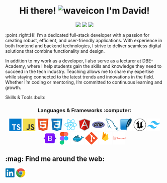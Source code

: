 <h1 align="center">Hi there! <img src="https://user-images.githubusercontent.com/44104676/173990923-48b66056-0bff-472a-b5bf-faab4146e950.gif" height="40" alt="waveicon"> I'm David!</h1>

<p align="center">
    <img src="https://img.shields.io/badge/Love-Design-CB9DF0?style=flat" />
    <img src="https://img.shields.io/badge/Focus-Web%20Development-C2FFC7?style=flat" />
    <img src="https://img.shields.io/badge/Love-Teaching-C2FFC7?style=flat" />
</p>

<p align="left">
:point_right:Hi! I’m a dedicated full-stack developer with a passion for creating robust, efficient, and user-friendly applications. With experience in both frontend and backend technologies, I strive to deliver seamless digital solutions that combine functionality and design.

In addition to my work as a developer, I also serve as a lecturer at DBE-Academy, where I help students gain the skills and knowledge they need to succeed in the tech industry. Teaching allows me to share my expertise while staying connected to the latest trends and innovations in the field. Whether I’m coding or mentoring, I’m committed to continuous learning and growth.


</p>

<summary>Skills & Tools :bulb:</summary>
<h3 align="center">Languages & Frameworks :computer:</h3>
<p align="center">
<img src="https://raw.githubusercontent.com/devicons/devicon/master/icons/typescript/typescript-original.svg" alt="typescript" width="40" height="40"/>
<img src="https://raw.githubusercontent.com/devicons/devicon/master/icons/javascript/javascript-original.svg" alt="javascript" width="40" height="40"/>
<img src="https://raw.githubusercontent.com/devicons/devicon/master/icons/html5/html5-original.svg" alt="html5" width="40" height="40"/>
<img src="https://raw.githubusercontent.com/devicons/devicon/master/icons/css3/css3-original.svg" alt="css" width="40" height="40"/>
<img src="https://raw.githubusercontent.com/devicons/devicon/master/icons/react/react-original.svg" alt="react" width="40" height="40"/>
<img src="https://raw.githubusercontent.com/devicons/devicon/master/icons/angularjs/angularjs-original.svg" alt="angular" width="40" height="40"/> <!-- Angular -->
<img src="https://raw.githubusercontent.com/devicons/devicon/master/icons/php/php-original.svg" alt="php" width="40" height="40"/>
<img src="https://raw.githubusercontent.com/devicons/devicon/master/icons/mysql/mysql-original.svg" alt="mysql" width="40" height="40"/>
<img src="https://raw.githubusercontent.com/devicons/devicon/master/icons/sqlite/sqlite-original.svg" alt="sqlite" width="40" height="40"/>
<img src="https://raw.githubusercontent.com/devicons/devicon/master/icons/unrealengine/unrealengine-original.svg" alt="unrealengine" width="40" height="40"/>
<img src="https://raw.githubusercontent.com/devicons/devicon/master/icons/tailwindcss/tailwindcss-original.svg" alt="tailwindcss" width="40" height="40"/>
<img src="https://raw.githubusercontent.com/devicons/devicon/master/icons/bootstrap/bootstrap-original.svg" alt="bootstrap" width="40" height="40"/>
<img src="https://raw.githubusercontent.com/devicons/devicon/master/icons/figma/figma-original.svg" alt="figma" width="40" height="40"/>
<img src="https://raw.githubusercontent.com/devicons/devicon/master/icons/docker/docker-original.svg" alt="docker" width="40" height="40"/> <!-- Docker -->
<img src="https://raw.githubusercontent.com/devicons/devicon/refs/heads/master/icons/git/git-plain.svg" alt="git" width="40" height="40"/> <!-- Git -->
<img src="https://github.com/devicons/devicon/raw/refs/heads/master/icons/firebase/firebase-original-wordmark.svg" alt="firebase" width="40" height="40"/> <!-- Firebase -->
<img src="https://github.com/devicons/devicon/raw/refs/heads/master/icons/laravel/laravel-original-wordmark.svg" alt="laravel" width="40" height="40"/> <!-- Laravel -->
</p>

<h2>:mag: Find me around the web:</h2>

<p align="left">
<a href="https://www.linkedin.com/in/david-schuchert-0ab892283/" target="blank"><img align="center" src="https://github.com/devicons/devicon/raw/refs/heads/master/icons/linkedin/linkedin-original.svg" alt="linkdin" height="30" /></a>
<a href="https://david-schuchert.de" target="blank"><img align="center" src="https://github.com/devicons/devicon/raw/refs/heads/master/icons/chrome/chrome-original.svg" alt="portfolio" height="30" /></a>
</p>



<!--
**daincoding/daincoding** is a ✨ _special_ ✨ repository because its `README.md` (this file) appears on your GitHub profile.

Here are some ideas to get you started:

- 🔭 I’m currently working on ...
- 🌱 I’m currently learning ...
- 👯 I’m looking to collaborate on ...
- 🤔 I’m looking for help with ...
- 💬 Ask me about ...
- 📫 How to reach me: ...
- 😄 Pronouns: ...
- ⚡ Fun fact: ...
-->
